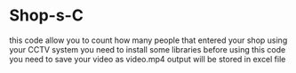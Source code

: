 # Shop-s-C
this code allow you to count how many people that entered your shop using your CCTV system
you need to install some libraries before using this code
you need to save your video as video.mp4
output will be stored in excel file
